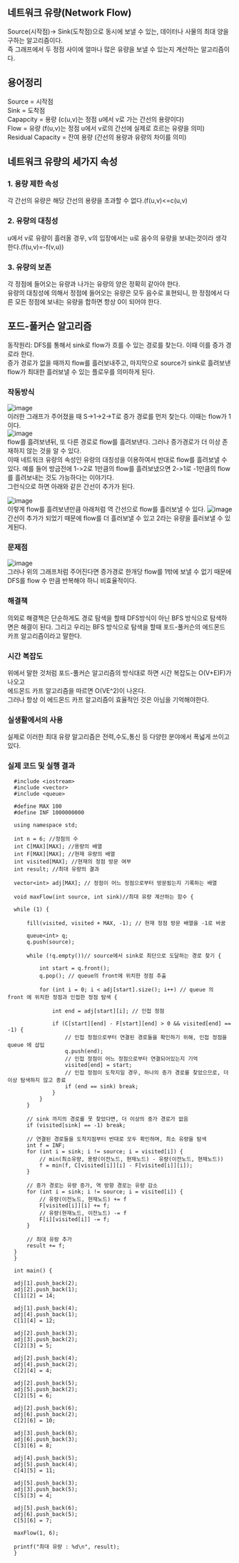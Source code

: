 ## 네트워크 유량(Network Flow) 
Source(시작점)-> Sink(도착점)으로 동시에 보낼 수 있는, 데이터나 사물의 최대 양을 구하는 알고리즘이다.  
즉 그래프에서 두 정점 사이에 얼마나 많은 유량을 보낼 수 있는지 계산하는 알고리즘이다.

## 용어정리
Source = 시작점  
Sink = 도착점  
Capapcity = 용량 (c(u,v)는 정점 u에서 v로 가는 간선의 용량이다)  
Flow = 유량 (f(u,v)는 정점 u에서 v로의 간선에 실제로 흐르는 유량을 의미)  
Residual Capacity = 잔여 용량 (간선의 용량과 유량의 차이를 의미)  

## 네트워크 유량의 세가지 속성
### 1. 용량 제한 속성
각 간선의 유량은 해당 간선의 용량을 초과할 수 없다.(f(u,v)<=c(u,v)
### 2. 유량의 대칭성
u에서 v로 유량이 흘러올 경우, v의 입장에서는 u로 음수의 유량을 보내는것이라 생각한다.(f(u,v)=-f(v,u))
### 3. 유량의 보존
각 정점에 들어오는 유량과 나가는 유량의 양은 정확히 같아야 한다.  
유량의 대칭성에 의해서 정점에 들어오는 유량은 모두 음수로 표현되니, 한 정점에서 다른 모든 정점에 보내는 유량을 합하면 항상 0이 되어야 한다.

## 포드-풀커슨 알고리즘
동작원리: DFS를 통해서 sink로 flow가 흐를 수 있는 경로를 찾는다. 이때 이를 증가 경로라 한다.  
증가 경로가 없을 때까지 flow를 흘러보내주고, 마지막으로 source가 sink로 흘려보낸 flow가 최대한 흘러보낼 수 있는 플로우를 의미하게 된다.
### 작동방식
![image](https://user-images.githubusercontent.com/101376839/165795186-ae7ad653-d5fd-4f54-bca7-e64915539448.png)  
이러한 그래프가 주어졌을 때 S->1->2->T로 증가 경로를 먼저 찾는다. 이때는 flow가 1이다.  
![image](https://user-images.githubusercontent.com/101376839/165795441-fd2c5668-924c-4ca6-8d8f-6dce05638e58.png)  
flow를 흘려보낸뒤, 또 다른 경로로 flow를 흘려보낸다. 그러나 증가경로가 더 이상 존재하지 않는 것을 알 수 있다.  
이때 네트워크 유량의 속성인 유량의 대칭성을 이용하여서 반대로 flow를 흘려보낼 수 있다. 예를 들어 방금전에 1->2로 1만큼의 flow를 흘려보냈으면 2->1로 -1만큼의 flow를 흘려보내는 것도 가능하다는 이야기다.  
그런식으로 하면 아래와 같은 간선이 추가가 된다.  

![image](https://user-images.githubusercontent.com/101376839/165796217-64c53e2a-57fc-42c9-9a40-e4d1ef601994.png)  
이렇게 flow를 흘려보낸만큼 아래처럼 역 간선으로 flow를 흘러보낼 수 있다.
![image](https://user-images.githubusercontent.com/101376839/165796396-088694da-1b74-44f4-8c6b-1f358797e9ad.png)  
간선이 추가가 되었기 때문에 flow를 더 흘러보낼 수 있고 2라는 유량을 흘러보낼 수 있게된다.

### 문제점
![image](https://user-images.githubusercontent.com/101376839/165797023-5aa20789-ede5-49c7-9ad4-693403511151.png)  
그러나 위의 그래프처럼 주어진다면 증가경로 한개당 flow를 1밖에 보낼 수 없기 때문에 DFS를 flow 수 만큼 반복해야 하니 비효율적이다. 
### 해결책
의외로 해결책은 단순하게도 경로 탐색을 할때 DFS방식이 아닌 BFS 방식으로 탐색하면은 해결이 된다. 그리고 우리는 BFS 방식으로 탐색을 할때 포드-풀커슨의 에드몬드 카프 알고리즘이라고 말한다.

### 시간 복잡도
위에서 말한 것처럼 포드-풀커슨 알고리즘의 방식대로 하면 시간 복잡도는 O(V+E)F)가 나오고  
에드몬드 카프 알고리즘을 따르면 O(VE^2)이 나온다.  
그러나 항상 이 에드몬드 카프 알고리즘이 효율적인 것은 아님을 기억해야한다.

### 실생활에서의 사용
실제로 이러한 최대 유량 알고리즘은 전력,수도,통신 등 다양한 분야에서 폭넓게 쓰이고 있다.

### 실제 코드 및 실행 결과

      #include <iostream>
      #include <vector>
      #include <queue>
 
      #define MAX 100
      #define INF 1000000000
 
      using namespace std;
 
      int n = 6; //정점의 수
      int C[MAX][MAX]; //용량의 배열
      int F[MAX][MAX]; //현재 유량의 배열
      int visited[MAX]; //현재의 정점 방문 여부
      int result; //최대 유량의 결과
 
      vector<int> adj[MAX]; // 정점이 어느 정점으로부터 방문됬는지 기록하는 배열
 
      void maxFlow(int source, int sink)//최대 유량 계산하는 함수 {
 
      while (1) {
 
          fill(visited, visited + MAX, -1); // 현재 정점 방문 배열을 -1로 바꿈
 
          queue<int> q;
          q.push(source);
 
          while (!q.empty())// source에서 sink로 최단으로 도달하는 경로 찾기 {
 
              int start = q.front();
              q.pop(); // queue의 front에 위치한 정점 추출
 
              for (int i = 0; i < adj[start].size(); i++) // queue 의 front 에 위치한 정점과 인접한 정점 탐색 {
 
                  int end = adj[start][i]; // 인접 정점
 
                  if (C[start][end] - F[start][end] > 0 && visited[end] == -1) { 
                      // 인접 정점으로부터 연결된 경로들을 확인하기 위해, 인접 정점을 queue 에 삽입
                      q.push(end);
                      // 인접 정점이 어느 정점으로부터 연결되어있는지 기억
                      visited[end] = start; 
                      // 인접 정점이 도착지일 경우, 하나의 증가 경로를 찾았으므로, 더 이상 탐색하지 않고 종료
                      if (end == sink) break; 
                  }
              }
          }
 
          // sink 까지의 경로를 못 찾았다면, 더 이상의 증가 경로가 없음
          if (visited[sink] == -1) break;
 
          // 연결된 경로들을 도착지점부터 반대로 모두 확인하며, 최소 유량을 탐색
          int f = INF;
          for (int i = sink; i != source; i = visited[i]) {
              // min(최소유량, 용량(이전노드, 현재노드) - 유량(이전노드, 현재노드))
              f = min(f, C[visited[i]][i] - F[visited[i]][i]);
          }
 
          // 증가 경로는 유량 증가, 역 방향 경로는 유량 감소
          for (int i = sink; i != source; i = visited[i]) {
              // 유량(이전노드, 현재노드) += f
              F[visited[i]][i] += f;
              // 유량(현재노드, 이전노드) -= f
              F[i][visited[i]] -= f;
          }
 
          // 최대 유랑 추가
          result += f;
      }
      }
 
      int main() {
 
      adj[1].push_back(2); 
      adj[2].push_back(1);  
      C[1][2] = 14; 
 
      adj[1].push_back(4);
      adj[4].push_back(1);
      C[1][4] = 12;
 
      adj[2].push_back(3);
      adj[3].push_back(2);
      C[2][3] = 5;
 
      adj[2].push_back(4);
      adj[4].push_back(2);
      C[2][4] = 4;
 
      adj[2].push_back(5);
      adj[5].push_back(2);
      C[2][5] = 6;
 
      adj[2].push_back(6);
      adj[6].push_back(2);
      C[2][6] = 10;
 
      adj[3].push_back(6);
      adj[6].push_back(3);
      C[3][6] = 8;
 
      adj[4].push_back(5);
      adj[5].push_back(4);
      C[4][5] = 11;
 
      adj[5].push_back(3);
      adj[3].push_back(5);
      C[5][3] = 4;
 
      adj[5].push_back(6);
      adj[6].push_back(5);
      C[5][6] = 7;
 
      maxFlow(1, 6);
 
      printf("최대 유량 : %d\n", result);
      }
  
 








